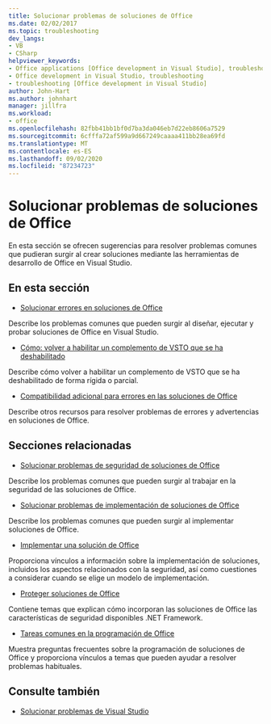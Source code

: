 ```yaml
---
title: Solucionar problemas de soluciones de Office
ms.date: 02/02/2017
ms.topic: troubleshooting
dev_langs:
- VB
- CSharp
helpviewer_keywords:
- Office applications [Office development in Visual Studio], troubleshooting
- Office development in Visual Studio, troubleshooting
- troubleshooting [Office development in Visual Studio]
author: John-Hart
ms.author: johnhart
manager: jillfra
ms.workload:
- office
ms.openlocfilehash: 82fbb41bb1bf0d7ba3da046eb7d22eb8606a7529
ms.sourcegitcommit: 6cfffa72af599a9d667249caaaa411bb28ea69fd
ms.translationtype: MT
ms.contentlocale: es-ES
ms.lasthandoff: 09/02/2020
ms.locfileid: "87234723"
---
```

# <a name="troubleshoot-office-solutions"></a>Solucionar problemas de soluciones de Office
  En esta sección se ofrecen sugerencias para resolver problemas comunes que pudieran surgir al crear soluciones mediante las herramientas de desarrollo de Office en Visual Studio.

## <a name="in-this-section"></a>En esta sección
- [Solucionar errores en soluciones de Office](../vsto/troubleshooting-errors-in-office-solutions.md)

 Describe los problemas comunes que pueden surgir al diseñar, ejecutar y probar soluciones de Office en Visual Studio.

- [Cómo: volver a habilitar un complemento de VSTO que se ha deshabilitado](../vsto/how-to-re-enable-a-vsto-add-in-that-has-been-disabled.md)

 Describe cómo volver a habilitar un complemento de VSTO que se ha deshabilitado de forma rígida o parcial.

- [Compatibilidad adicional para errores en las soluciones de Office](../vsto/additional-support-for-errors-in-office-solutions.md)

 Describe otros recursos para resolver problemas de errores y advertencias en soluciones de Office.

## <a name="related-sections"></a>Secciones relacionadas
- [Solucionar problemas de seguridad de soluciones de Office](../vsto/troubleshooting-office-solution-security.md)

 Describe los problemas comunes que pueden surgir al trabajar en la seguridad de las soluciones de Office.

- [Solucionar problemas de implementación de soluciones de Office](../vsto/troubleshooting-office-solution-deployment.md)

 Describe los problemas comunes que pueden surgir al implementar soluciones de Office.

- [Implementar una solución de Office](../vsto/deploying-an-office-solution.md)

 Proporciona vínculos a información sobre la implementación de soluciones, incluidos los aspectos relacionados con la seguridad, así como cuestiones a considerar cuando se elige un modelo de implementación.

- [Proteger soluciones de Office](../vsto/securing-office-solutions.md)

 Contiene temas que explican cómo incorporan las soluciones de Office las características de seguridad disponibles .NET Framework.

- [Tareas comunes en la programación de Office](../vsto/common-tasks-in-office-programming.md)

 Muestra preguntas frecuentes sobre la programación de soluciones de Office y proporciona vínculos a temas que pueden ayudar a resolver problemas habituales.

## <a name="see-also"></a>Consulte también

- [Solucionar problemas de Visual Studio](/troubleshoot/visualstudio/welcome-visual-studio/)
